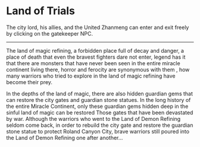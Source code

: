 # Land of Trials

The city lord, his allies, and the United Zhanmeng can enter and exit freely by clicking on the gatekeeper NPC.

---

The land of magic refining, a forbidden place full of decay and danger, a place of death that even the bravest fighters dare not enter, legend has it that there are monsters that have never been seen in the entire miracle continent living there, horror and ferocity are synonymous with them , how many warriors who tried to explore in the land of magic refining have become their prey.

In the depths of the land of magic, there are also hidden guardian gems that can restore the city gates and guardian stone statues. In the long history of the entire Miracle Continent, only these guardian gems hidden deep in the sinful land of magic can be restored Those gates that have been devastated by war. Although the warriors who went to the Land of Demon Refining seldom come back, in order to rebuild the city gate and restore the guardian stone statue to protect Roland Canyon City, brave warriors still poured into the Land of Demon Refining one after another...
